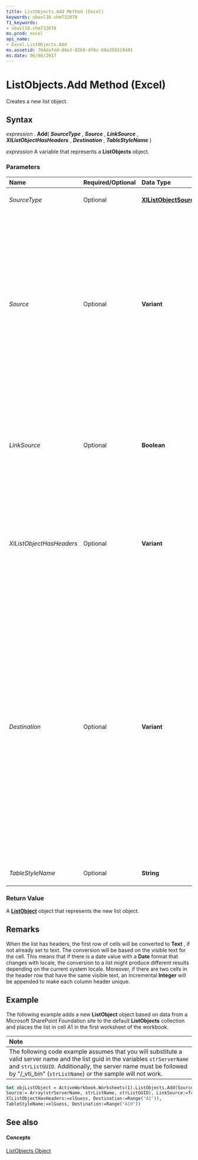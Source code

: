 ```yaml
---
title: ListObjects.Add Method (Excel)
keywords: vbaxl10.chm732078
f1_keywords:
- vbaxl10.chm732078
ms.prod: excel
api_name:
- Excel.ListObjects.Add
ms.assetid: 764dafed-d4e3-82b9-df8c-68a358319491
ms.date: 06/08/2017
---
```



# ListObjects.Add Method (Excel)

Creates a new list object.


## Syntax

 _expression_ . **Add**( **_SourceType_** , **_Source_** , **_LinkSource_** , **_XlListObjectHasHeaders_** , **_Destination_** , **_TableStyleName_** )

 _expression_ A variable that represents a **ListObjects** object.


### Parameters



|**Name**|**Required/Optional**|**Data Type**|**Description**|
|:-----|:-----|:-----|:-----|
| _SourceType_|Optional|**[XlListObjectSourceType](XllistObjectSourceType-enumeration-excel.md)**|Indicates the kind of source for the query. |
| _Source_|Optional|**Variant**|when SourceType =  **xlSrcRange** . A **[Range](Excel.Range(objec).md)** object representing the data source. If omitted, the Source will default to the range returned by list range detection code. when SourceType = **xlSrcExternal** . An array of **String** values specifying a connection to the source, containing the following elements:<ul><li>0 - URL to SharePoint site</li><li>1 - ListName</li><li>2 - ViewGUID</li></ul>|
| _LinkSource_|Optional|**Boolean**| Indicates whether an external data source is to be linked to the **ListObject** object. If SourceType is **xlSrcExternal** , default is **True** . Invalid if SourceType is **xlSrcRange** , and will return an error if not omitted.|
| _XlListObjectHasHeaders_|Optional|**Variant**|An  **[XlYesNoGuess](Excel.XlYesNoGuess.md)** constant that indicates whether the data being imported has column labels. If the Source does not contain headers, Excel will automatically generate headers. Default value: **xlGuess**.|
| _Destination_|Optional|**Variant**|A  **[Range](Excel.Range(objec).md)** object specifying a single-cell reference as the destination for the top-left corner of the new list object. If the **Range** object refers to more than one cell, an error is generated. The Destination argument must be specified when SourceType is set to **xlSrcExternal** . The Destination argument is ignored if SourceType is set to **xlSrcRange** . The destination range must be on the worksheet that contains the **[ListObjects](Excel.ListObjects.md)** collection specified by expression. New columns will be inserted at the Destination to fit the new list. Therefore, existing data will not be overwritten.|
| _TableStyleName_|Optional|**String**| The name of a **[TableStyle](Excel.TableStyle.md)** e. g. "TableStyleLight1". |

### Return Value

A  **[ListObject](listobject-object-excel.md)** object that represents the new list object.


## Remarks

When the list has headers, the first row of cells will be converted to  **Text** , if not already set to text. The conversion will be based on the visible text for the cell. This means that if there is a date value with a **Date** format that changes with locale, the conversion to a list might produce different results depending on the current system locale. Moreover, if there are two cells in the header row that have the same visible text, an incremental **Integer** will be appended to make each column header unique.






## Example

The following example adds a new  **ListObject** object based on data from a Microsoft SharePoint Foundation site to the default **ListObjects** collection and places the list in cell A1 in the first worksheet of the workbook.

|**Note**|
|:-----|  
|The following code example assumes that you will substitute a valid server name and the list guid in the variables  `strServerName` and `strListGUID`. Additionally, the server name must be followed by "/_vti_bin" (`strListName`) or the sample will not work.|


```vb
Set objListObject = ActiveWorkbook.Worksheets(1).ListObjects.Add(SourceType:= xlSrcExternal, _ 
Source:= Array(strServerName, strListName, strListGUID), LinkSource:=True, _ 
XlListObjectHasHeaders:=xlGuess, Destination:=Range("A1")), 
TableStyleName:=xlGuess, Destination:=Range("A10")) 

```


## See also


#### Concepts


[ListObjects Object](Excel.ListObjects.md)

